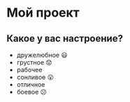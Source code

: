 # Мой проект

## Какое у вас настроение?
* дружелюбное :smiley:
* грустное :worried:
* рабочее
* сонливое :open_mouth:
* отличное 
* боевое :confused:
